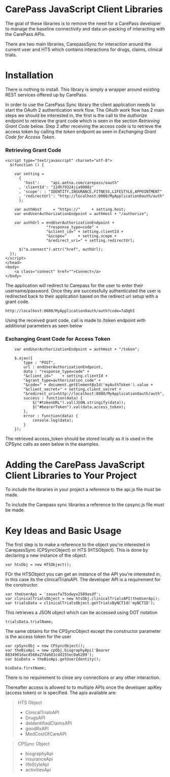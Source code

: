 CarePass JavaScript Client Libraries
====================================

The goal of these libraries is to remove the need for a CarePass developer to manage the baseline connectivity and data un-packing of interacting with the CarePass APIs.

There are two main libraries, CarepassSync for interaction around the current user and HTS which contains interactions for drugs, claims, clinical trials.

Installation
============

There is nothing to install. This library is simply a wrapper around existing REST services offered up by CarePass.

In order to use the CarePass Sync library the client application needs to start the OAuth 2 authentication work flow. The OAuth work flow has 2 main steps
we should be interested in, the first is the call to the *authorize* endpoint to retrieve the grant code which is seen in the section *Retrieving Grant Code* below. Step 2
after receiving the access code is to retrieve the access token by calling the *token* endpoint as seen in *Exchanging Grant Code for Access Token*.

### Retrieving Grant Code

    <script type="text/javascript" charset="utf-8">
      $(function () {

        var setting =
          {
            'host':     "api.aetna.com/carepass/oauth"
          , 'clientId': "12dh79324jia9008z"
          , 'scope': : "IDENTITY,INSURANCE,FITNESS,LIFESTYLE,APPOINTMENT"
          , 'redirectUrl': "http://localhost:8080/MyApplicationOauth/auth"
          };

        var authHost     = "https://"     + setting.host;
        var endUserAuthorizationEndpoint = authHost + "/authorize";
        
        var authUrl = endUserAuthorizationEndpoint + 
                      "?response_type=code" +
                      "&client_id=" + setting.clientId + 
                      "&scope="     + setting.scope +
                      "&redirect_uri=" + setting.redirectUrl;

          $("a.connect").attr("href", authUrl);
      });
    </script>
    </head>
    <body> 
    	<a class="connect" href="">Connect</a> 
  	</body>
  	
The application will redirect to Carepass for the user to enter their username/password. Once they are successfully 
authenticated the user is redirected back to their application based on the redirect url setup with a grant code.
  	  	  	
	http://localhost:8080/MyApplicationOauth/auth?code=7aDghI
	
Using the received grant code, call is made to /token endpoint with additional parameters as seen below

### Exchanging Grant Code for Access Token
	
        var endUserAuthorizationEndpoint = authHost + "/token";

        $.ajax({
			type : "POST",
			url : endUserAuthorizationEndpoint,
			data : "response_type=code" +
            "&client_id="    + setting.clientId +
            "&grant_type=authorization_code" + 
            "&code=" + document.getElementById('myAuthToken').value +
            "&client_secret=" + setting.client_secret +
            "&redirect_uri=http://localhost:8080/MyApplicationOauth/auth",
			success : function(data) {
				$("#tokenURL").val(JSON.stringify(data));
				$("#bearerToken").val(data.access_token);
			},
			error : function(data) {
				console.log(data);
			}
		});  
	
The retrieved access_token should be stored locally as it is used in the CPSync calls as seen below in the examples.
	
Adding the CarePass JavaScript Client Libraries to Your Project
=========================================================
To include the libraries in your project a reference to the api.js file must be made.

> <script type="text/javascript" src = "api.js"></script>

To include the Carepass sync libraries a reference to the cpsync.js file must be made.

> <script type="text/javascript" src = "cpsync.js"></script>

Key Ideas and Basic Usage
=========================

The first step is to make a reference to the object you're interested in CarepassSync (CPSyncObject) or HTS (HTSObject). This is done by declaring a new instance of the object:
 
	var htsObj = new HTSObject();
	
FOr the HTSObject you can get an instance of the API you're interested in, in this case its the clinicalTrialsAPI. The developer API is a requirement for the constructor.

	var theUserApi = 'zasasfa75sdwyv2589asdf';
	var clinicalTrialsObject = new htsObj.clinicalTrialsAPI(theUserApi);
	var trialsData = clinicalTrialsObject.getTrialsByNCTId('myNCTID');
	
This retrieves a JSON object which can be accessed using DOT notation

	trialsData.trialName;
	
The same obtains for the CPSyncObject except the constructor parameter is the access token for the user

	var cpSyncObj = new CPSyncObject();
	var theBioApi = new cpObj.biographyApi('Bearer 8834901dac4568a27da681cdd155ec0a6209');
	var bioData = theBioApi.getUserIdentity();
	
	bioData.firstName; 
	
There is no requirement to close any connections or any other interaction.

Thereafter access is allowed to to multiple APIs once the developer apiKey (access token) or is specified. The apis available are:

>HTS Object
>	* ClinicalTrialsAPI
>	* DrugsAPI
>	* deIdentifiedClaimsAPI
>	* goodRxAPI
>	* MedCostOfCareAPI

>CPSync Object
>	* biographyApi
>	* insuranceApi
>	* lifeStyleApi
>	* activitiesApi